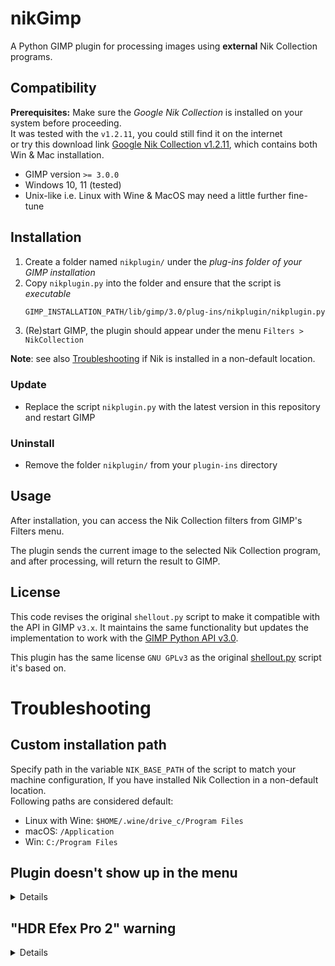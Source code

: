 # nikGimp

A Python GIMP plugin for processing images using **external** Nik Collection programs.

## Compatibility

**Prerequisites:** Make sure the *Google Nik Collection* is installed on your system before proceeding.<br>
It was tested with the `v1.2.11`, you could still find it on the internet<br>
or try this download link [Google Nik Collection v1.2.11][download_link],
which contains both Win & Mac installation.

- GIMP version `>= 3.0.0`
- Windows 10, 11 (tested)
- Unix-like i.e. Linux with Wine & MacOS may need a little further fine-tune

## Installation

1. Create a folder named `nikplugin/` under the *plug-ins folder of your GIMP installation*
2. Copy `nikplugin.py` into the folder and ensure that the script is *executable*
    ```sh
    GIMP_INSTALLATION_PATH/lib/gimp/3.0/plug-ins/nikplugin/nikplugin.py
    ```
3. (Re)start GIMP, the plugin should appear under the menu `Filters > NikCollection`

**Note**: see also [Troubleshooting](#custom-installation-path) if Nik is installed in a non-default location.

### Update
- Replace the script `nikplugin.py` with the latest version in this repository and restart GIMP

### Uninstall
- Remove the folder `nikplugin/` from your `plugin-ins` directory

## Usage

After installation, you can access the Nik Collection filters from GIMP's Filters menu.

The plugin sends the current image to the selected Nik Collection program, and after processing, will return the result to GIMP.

## License

This code revises the original `shellout.py` script to make it compatible with the API in GIMP `v3.x`.
It maintains the same functionality but updates the implementation to work with the [GIMP Python API v3.0][api30].

This plugin has the same license `GNU GPLv3` as the original [shellout.py](gimp2x/shellout.py) script it's based on.


# Troubleshooting

## Custom installation path

Specify path in the variable `NIK_BASE_PATH` of the script to match your machine configuration,
If you have installed Nik Collection in a non-default location.<br>
Following paths are considered default:
- Linux with Wine: `$HOME/.wine/drive_c/Program Files`
- macOS: `/Application`
- Win: `C:/Program Files`

## Plugin doesn't show up in the menu

<details>

Please verify with these following checks.<br>
In most case a new reinstallation of [latest GIMP3 version](https://www.gimp.org/downloads/) resolves the issues.<br>
After all, you could find posts, ask [gimp-forum.net][gimp_forum] or file an [issue report][issue_report]
with details.

### 1. Verify GIMP installation

Ensure GIMP3 is properly installed with Python support:

1. Add official demo plugin `GIMP_INSTALL/lib/gimp/3.0/plug-ins/test-dialog/`[test-dialog.py][test_dialog]
2. Restart GIMP and check if the test plugin appears under `Filters > Development > Demos`
3. If the `Test dialog...` plugin isn't there either, then is not an issue with this plugin
but general GIMP problem, a reinstallation may help.

### 2. Check plugin location

In GIMP, go to `Edit > Preferences > Folders > Plug-ins`, ensure that we placed plugin folder in one of the listed directories there. This may differ between machine-wide and user installations.

### 3. Test Python module availability

1. Open `GIMP > Filters > Development > Python-Fu > Python Console`
2. Input [these imports][loc_libs] into the interpreter and press `Enter`:
```python
import gi
gi.require_version("Gimp", "3.0")
gi.require_version("GimpUi", "3.0")
gi.require_version("Gegl", "0.4")
from gi.repository import GLib
from gi.repository import GObject
from gi.repository import Gegl
from gi.repository import Gimp
from gi.repository import GimpUi
from gi.repository import Gio
from gi.repository import Gtk
```

Any error indicates that the necessary Python module is missing and it's a GIMP issue that reinstallation may help.

### 4. Check file & permissions

- Ensure you downloaded the latest version of the plugin and the *file content is intact*, as Python is sensitive to indentation.
- Under Unix-like, the script must has *executable* permission: `chmod +x nikplugin.py`

### 5. Check for error messages

Run GIMP console in verbose mode from command-line:
```
GIMP_INSTALL/bin/gimp-console-3.0.exe --verbose
```

If error occurs, gimp reinstallation may resolve issue or file a report.

</details>

## "HDR Efex Pro 2" warning

<details>

If you encounter the warning message `Plugin cannot identify 'Documents' path on your system`,<br>
you need to manually add your additional `Documents` path in your local script at [this location][loc_doc]<br>.
To determine the path by `right-click` on the folder and select `Documents Properties > Location`.

Explanation: The HDR program in this version doesn't override the input image when you click the "Save" button.<br>
Instead, it saves the output at its default location: `Documents/INPUT_FILENAME_HDR.ext`.<br>
Since the GIMP Python does not have the `win32com.client` module installed, it cannot determine the resolved "Documents" path.
Therefore, you need to specify it manually if it is configured differently from the default.

</details>


<!--references-->
[api30]: https://developer.gimp.org/api/3.0
[download_link]: https://www.techspot.com/downloads/6809-google-nik-collection.html
[gimp_forum]: https://www.gimp-forum.net/Forum-Gimp-2-99-Gimp-3-0
[issue_report]: https://github.com/iiey/nikGimp/issues
[loc_doc]: https://github.com/iiey/nikGimp/blob/29260dfe52e2e4afbd3f2bacf26f9fce0234369b/nikplugin.py#L154
[loc_libs]: https://github.com/iiey/nikGimp/blob/9c1e5f927679043a5f9697b31e055647cbd3f3a2/nikplugin.py#L18-L32
[test_dialog]: https://gitlab.gnome.org/GNOME/gimp/-/blob/master/plug-ins/python/test-dialog.py